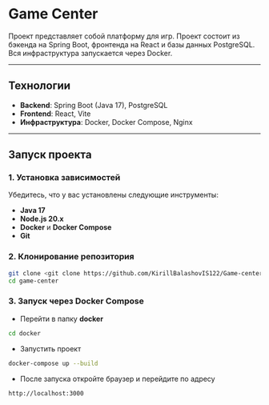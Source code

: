 # Game Center

Проект представляет собой платформу для игр. Проект состоит из бэкенда на Spring Boot, фронтенда на React и базы данных PostgreSQL. Вся инфраструктура запускается через Docker.

---

## **Технологии**

- **Backend**: Spring Boot (Java 17), PostgreSQL
- **Frontend**: React, Vite
- **Инфраструктура**: Docker, Docker Compose, Nginx

---

## **Запуск проекта**

### **1. Установка зависимостей**

Убедитесь, что у вас установлены следующие инструменты:

- **Java 17**
- **Node.js 20.x**
- **Docker** и **Docker Compose**
- **Git**

### **2. Клонирование репозитория**

```bash
git clone <git clone https://github.com/KirillBalashovIS122/Game-center-on-Java.git>
cd game-center
```

### **3. Запуск через Docker Compose**

- Перейти в папку **docker**
```bash
cd docker
```
- Запустить проект
```bash
docker-compose up --build
```
- После запуска откройте браузер и перейдите по адресу
```bash
http://localhost:3000
```
